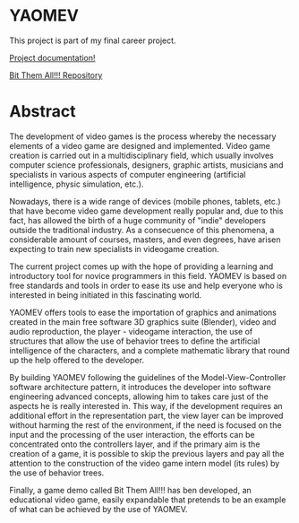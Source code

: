 # YAOMEV

This project is part of my final career project.

[Project documentation!](PFC_Jorge.pdf)

[Bit Them All!!! Repository](https://github.com/DamnCoder/bit-them-all)

# Abstract

The development of video games is the process whereby the necessary elements of a video game are designed and implemented. 
Video game creation is carried out in a multidisciplinary field, which usually involves computer science professionals, designers, graphic artists, musicians and specialists in various aspects of computer engineering (artificial intelligence, physic simulation, etc.).

Nowadays, there is a wide range of devices (mobile phones, tablets, etc.) that have become video game development really popular and, due to this fact, has allowed the birth of a huge community of "indie" developers outside the traditional industry. 
As a consecuence of this phenomena, a considerable amount of courses, masters, and even degrees, have arisen expecting to train new specialists in videogame creation.

The current project comes up with the hope of providing a learning and introductory tool for novice programmers in this field. YAOMEV is based on free standards and tools in order to ease its use and help everyone who is interested in being initiated in this fascinating world.

YAOMEV offers tools to ease the importation of graphics and animations created in the main free software 3D graphics suite (Blender), video and audio reproduction, the player - videogame interaction, the use of structures that allow the use of behavior trees to define the artificial intelligence of the characters, and a complete mathematic library that round up the help offered to the developer.

By building YAOMEV following the guidelines of the Model-View-Controller software architecture pattern, it introduces the developer into software engineering advanced concepts, allowing him to takes care just of the aspects he is really interested in. This way, if the development requires an additional effort in the representation part, the view layer can be improved without harming the rest of the environment, if the need is focused on the input and the processing of the user interaction, the efforts can be concentrated onto the controllers layer, and if the primary aim is the creation of a game, it is possible to skip the previous layers and pay all the attention to the construction of the video game intern model (its rules) by the use of behavior trees.

Finally, a game demo called Bit Them All!!! has ben developed, an educational video game, easily expandable that pretends to be an example of what can be achieved by the use of YAOMEV.
